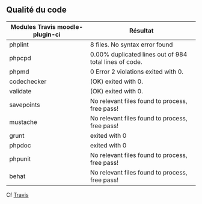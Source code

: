 ## Qualité du code ##

|  Modules Travis  moodle-plugin-ci | Résultat              |
|-----------------------------------|-----------------------|
| phplint                           | 8 files. No syntax error found |
| phpcpd                            | 0.00% duplicated lines out of 984 total lines of code. |
| phpmd  | 0 Error 2 violations exited with 0. |
| codechecker | (OK) exited with 0.  |
| validate | (OK) exited with 0.  |
| savepoints | No relevant files found to process, free pass!  |
| mustache | No relevant files found to process, free pass! |
| grunt | exited with 0 |
| phpdoc | exited with 0 |
| phpunit | No relevant files found to process, free pass! |
| behat | No relevant files found to process, free pass! |

Cf [Travis](https://travis-ci.com/github/grp-attestoodle/moodle-tool_history_attestoodle/jobs/484489031)
